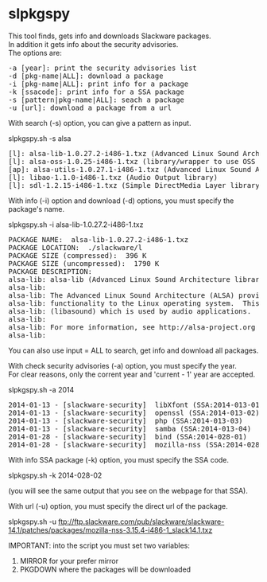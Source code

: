 slpkgspy
========

This tool finds, gets info and downloads Slackware packages.   
In addition it gets info about the security advisories.   
The options are:    

<pre>
-a [year]: print the security advisories list
-d [pkg-name|ALL]: download a package
-i [pkg-name|ALL]: print info for a package
-k [ssacode]: print info for a SSA package
-s [pattern|pkg-name|ALL]: seach a package
-u [url]: download a package from a url
</pre>


With search (-s) option, you can give a pattern as input.    
   
slpkgspy.sh -s alsa   

<pre>
&#91;l]: alsa-lib-1.0.27.2-i486-1.txz (Advanced Linux Sound Architecture library)
&#91;l]: alsa-oss-1.0.25-i486-1.txz (library/wrapper to use OSS programs with ALSA)
&#91;ap]: alsa-utils-1.0.27.1-i486-1.txz (Advanced Linux Sound Architecture utilities)
&#91;l]: libao-1.1.0-i486-1.txz (Audio Output library)
&#91;l]: sdl-1.2.15-i486-1.txz (Simple DirectMedia Layer library)
</pre>

With info (-i) option and download (-d) options, you must specify the package's name.   

slpkgspy.sh -i alsa-lib-1.0.27.2-i486-1.txz   

<pre>
PACKAGE NAME:  alsa-lib-1.0.27.2-i486-1.txz
PACKAGE LOCATION:  ./slackware/l
PACKAGE SIZE (compressed):  396 K
PACKAGE SIZE (uncompressed):  1790 K
PACKAGE DESCRIPTION:
alsa-lib: alsa-lib (Advanced Linux Sound Architecture library)
alsa-lib:
alsa-lib: The Advanced Linux Sound Architecture (ALSA) provides audio and MIDI
alsa-lib: functionality to the Linux operating system.  This is the ALSA library
alsa-lib: (libasound) which is used by audio applications.
alsa-lib:
alsa-lib: For more information, see http://alsa-project.org
alsa-lib:
</pre>

You can also use input = ALL to search, get info and download all packages.   

With check security advisories (-a) option, you must specify the year.   
For clear reasons, only the corrent year and 'current - 1' year are accepted.   

slpkgspy.sh -a 2014    

<pre>
2014-01-13 - [slackware-security]  libXfont (SSA:2014-013-01)
2014-01-13 - [slackware-security]  openssl (SSA:2014-013-02)
2014-01-13 - [slackware-security]  php (SSA:2014-013-03)
2014-01-13 - [slackware-security]  samba (SSA:2014-013-04)
2014-01-28 - [slackware-security]  bind (SSA:2014-028-01)
2014-01-28 - [slackware-security]  mozilla-nss (SSA:2014-028-02)
</pre>

With info SSA package (-k) option, you must specify the SSA code.   

slpkgspy.sh -k 2014-028-02

(you will see the same output that you see on the webpage for that SSA).    

With url (-u) option, you must specify the direct url of the package.    

slpkgspy.sh -u ftp://ftp.slackware.com/pub/slackware/slackware-14.1/patches/packages/mozilla-nss-3.15.4-i486-1_slack14.1.txz    

IMPORTANT: into the script you must set two variables:    
1) MIRROR for your prefer mirror    
2) PKGDOWN where the packages will be downloaded   

